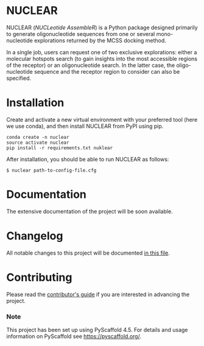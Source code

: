 <!-- These are examples of badges you might want to add to your README:
     please update the URLs accordingly

[![Built Status](https://api.cirrus-ci.com/github/<USER>/nuclear.svg?branch=main)](https://cirrus-ci.com/github/<USER>/nuclear)
[![ReadTheDocs](https://readthedocs.org/projects/nuclear/badge/?version=latest)](https://nuclear.readthedocs.io/en/stable/)
[![Coveralls](https://img.shields.io/coveralls/github/<USER>/nuclear/main.svg)](https://coveralls.io/r/<USER>/nuclear)

[![Conda-Forge](https://img.shields.io/conda/vn/conda-forge/nuclear.svg)](https://anaconda.org/conda-forge/nuclear)
[![Monthly Downloads](https://pepy.tech/badge/nuclear/month)](https://pepy.tech/project/nuclear)
[![Twitter](https://img.shields.io/twitter/url/http/shields.io.svg?style=social&label=Twitter)](https://twitter.com/nuclear)
-->

# NUCLEAR
NUCLEAR (*NUCLeotide AssembleR*) is a Python package designed primarily to generate oligonucleotide sequences from one or several mono-nucleotide explorations returned by the MCSS docking method.

In a single job, users can request one of two exclusive explorations: either
a molecular hotspots search (to gain insights into the most accessible regions of the receptor) or an oligonucleotide search. In the latter case, the oligo-nucleotide sequence and the receptor region to consider can also be specified.


# Installation
Create and activate a new virtual environment with your preferred tool (here we use conda), and then install NUCLEAR from PyPI using pip.

```
conda create -n nuclear
source activate nuclear
pip install -r requirements.txt nuklear
```

After installation, you should be able to run NUCLEAR as follows:

```$ nuclear path-to-config-file.cfg```


# Documentation
The extensive documentation of the project will be soon available.


# Changelog
All notable changes to this project will be documented [in this file](https://github.com/rglez/nuclear/blob/main/CHANGELOG.md).


# Contributing
Please read the [contributor's guide](https://github.com/rglez/nuclear/blob/main/CONTRIBUTING.md) if you are interested in advancing the project.

### Note
This project has been set up using PyScaffold 4.5. For details and usage
information on PyScaffold see https://pyscaffold.org/.
